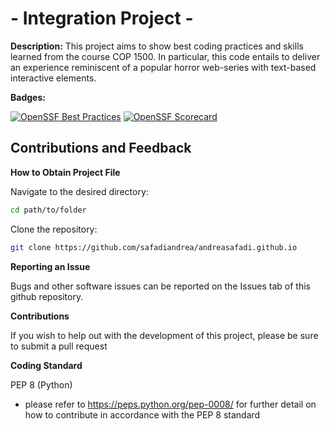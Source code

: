 # - Integration Project -

**Description:** This project aims to show best coding practices and skills learned from the course COP 1500.
In particular, this code entails to deliver an experience reminiscent of a popular horror web-series with text-based interactive elements. 

**Badges:**

[![OpenSSF Best Practices](https://www.bestpractices.dev/projects/10303/badge)](https://www.bestpractices.dev/projects/10303)
[![OpenSSF Scorecard](https://api.scorecard.dev/projects/github.com/{owner}/{repo}/badge)](https://scorecard.dev/viewer/?uri=github.com/safadiandrea/andreasafadi.github.io)

## Contributions and Feedback

**How to Obtain Project File**

Navigate to the desired directory:
```bash
cd path/to/folder
```

Clone the repository:
```bash
git clone https://github.com/safadiandrea/andreasafadi.github.io
```

**Reporting an Issue** 

Bugs and other software issues can be reported on the Issues tab of this github repository. 

**Contributions**

If you wish to help out with the development of this project, please be sure to submit a pull request 

**Coding Standard**

PEP 8 (Python)
- please refer to https://peps.python.org/pep-0008/ for further detail on how to contribute in accordance with the PEP 8 standard
  

